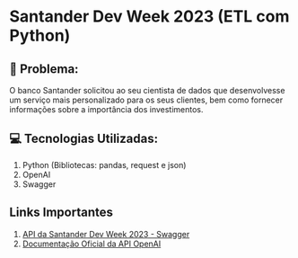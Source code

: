 # Santander Dev Week 2023 (ETL com Python)

## 💭 Problema:
O banco Santander solicitou ao seu cientista de dados que desenvolvesse um serviço mais personalizado para os seus clientes, bem como fornecer informações sobre a importância dos investimentos.

## 💻 Tecnologias Utilizadas:
1. Python (Bibliotecas: pandas, request e json)
2. OpenAI
3. Swagger

## Links Importantes

1. [API da Santander Dev Week 2023 - Swagger](https://sdw-2023-prd.up.railway.app/swagger-ui/index.html)
2. [Documentação Oficial da API OpenAI](https://platform.openai.com/docs/api-reference/introduction)
